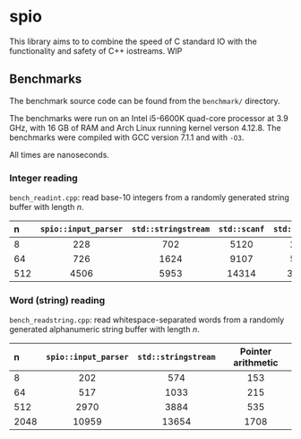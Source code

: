 # spio

This library aims to to combine the speed of C standard IO with the functionality and safety of C++ iostreams. WIP

## Benchmarks

The benchmark source code can be found from the `benchmark/` directory.

The benchmarks were run on an Intel i5-6600K quad-core processor at 3.9 GHz, with 16 GB of RAM and Arch Linux running kernel verson 4.12.8.
The benchmarks were compiled with GCC version 7.1.1 and with `-O3`.

All times are nanoseconds.

### Integer reading

`bench_readint.cpp`: read base-10 integers from a randomly generated string buffer with length _n_.

n   | `spio::input_parser` | `std::stringstream` | `std::scanf` | `std::strtol`
:-- | :------------------: | :-----------------: | :----------: | :-----------:
8   | 228                  | 702                 | 5120         | 201
64  | 726                  | 1624                | 9107         | 572
512 | 4506                 | 5953                | 14314        | 3240

### Word (string) reading

`bench_readstring.cpp`: read whitespace-separated words from a randomly generated alphanumeric string buffer with length _n_.

n    | `spio::input_parser` | `std::stringstream` | Pointer arithmetic
:--- | :------------------: | :-----------------: | :----------------:
8    | 202                  | 574                 | 153
64   | 517                  | 1033                | 215
512  | 2970                 | 3884                | 535
2048 | 10959                | 13654               | 1708

